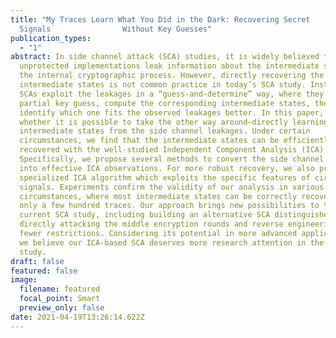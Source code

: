 ```yaml
---
title: "My Traces Learn What You Did in the Dark: Recovering Secret
  Signals                Without Key Guesses"
publication_types:
  - "1"
abstract: In side channel attack (SCA) studies, it is widely believed that
  unprotected implementations leak information about the intermediate states of
  the internal cryptographic process. However, directly recovering the
  intermediate states is not common practice in today’s SCA study. Instead, most
  SCAs exploit the leakages in a “guess-and-determine” way, where they take a
  partial key guess, compute the corresponding intermediate states, then try to
  identify which one fits the observed leakages better. In this paper, we ask
  whether it is possible to take the other way around—directly learning the
  intermediate states from the side channel leakages. Under certain
  circumstances, we find that the intermediate states can be efficiently
  recovered with the well-studied Independent Component Analysis (ICA).
  Specifically, we propose several methods to convert the side channel leakages
  into effective ICA observations. For more robust recovery, we also present a
  specialized ICA algorithm which exploits the specific features of circuit
  signals. Experiments confirm the validity of our analysis in various
  circumstances, where most intermediate states can be correctly recovered with
  only a few hundred traces. Our approach brings new possibilities to the
  current SCA study, including building an alternative SCA distinguisher,
  directly attacking the middle encryption rounds and reverse engineering with
  fewer restrictions. Considering its potential in more advanced applications,
  we believe our ICA-based SCA deserves more research attention in the future
  study.
draft: false
featured: false
image:
  filename: featured
  focal_point: Smart
  preview_only: false
date: 2021-04-19T13:26:14.622Z
---
```


